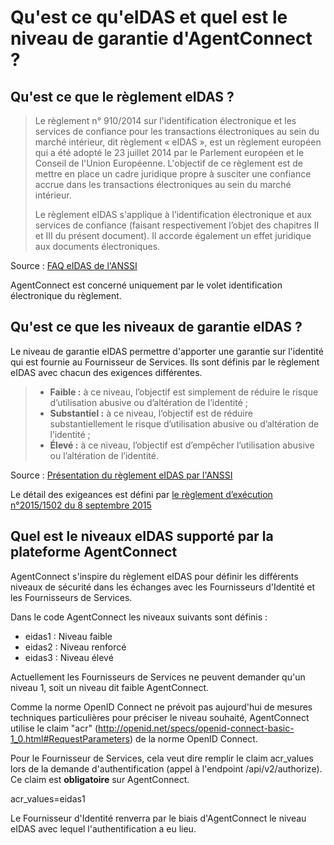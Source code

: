 # Qu'est ce qu'eIDAS et quel est le niveau de garantie d'AgentConnect ?

## Qu'est ce que le règlement eIDAS ? 

> Le règlement n° 910/2014 sur l'identification électronique et les services de confiance pour les
transactions électroniques au sein du marché intérieur, dit règlement « eIDAS », est un règlement
européen qui a été adopté le 23 juillet 2014 par le Parlement européen et le Conseil de l'Union
Européenne. L'objectif de ce règlement est de mettre en place un cadre juridique propre à
susciter une confiance accrue dans les transactions électroniques au sein du marché intérieur. 
>
> Le règlement eIDAS s'applique à l’identification électronique et aux services de confiance
(faisant respectivement l’objet des chapitres II et III du présent document). Il accorde également
un effet juridique aux documents électroniques.

Source : [FAQ eIDAS de l'ANSSI](https://www.ssi.gouv.fr/uploads/2017/01/eidas_faq_anssi.pdf)

AgentConnect est concerné uniquement par le volet identification électronique du règlement. 

## Qu'est ce que les niveaux de garantie eIDAS ?

Le niveau de garantie eIDAS permettre d'apporter une garantie sur l'identité qui est fournie au Fournisseur de Services. Ils sont définis par le règlement eIDAS avec chacun des exigences différentes. 

> * **Faible :** à ce niveau, l’objectif est simplement de réduire le risque d’utilisation abusive ou d’altération de l’identité ;
> * **Substantiel :** à ce niveau, l’objectif est de réduire substantiellement le risque d’utilisation abusive ou d’altération de l’identité ;
> * **Élevé :** à ce niveau, l’objectif est d’empêcher l’utilisation abusive ou l’altération de l’identité.

Source : [Présentation du règlement eIDAS par l'ANSSI](https://www.ssi.gouv.fr/administration/reglementation/confiance-numerique/le-reglement-eidas/#:~:text=Substantiel%20%3A%20%C3%A0%20ce%20niveau%2C%20l,'alt%C3%A9ration%20de%20l'identit%C3%A9.)

Le détail des exigeances est défini par [le règlement d’exécution n°2015/1502 du 8 septembre 2015](http://eur-lex.europa.eu/legal-content/FR/TXT/PDF/?uri=CELEX:32015R1502&from=FR)


## Quel est le niveaux eIDAS supporté par la plateforme AgentConnect

AgentConnect s'inspire du règlement eIDAS pour définir les différents niveaux de sécurité dans les échanges avec les Fournisseurs d'Identité et les Fournisseurs de Services.

Dans le code AgentConnect les niveaux suivants sont définis :

* eidas1 : Niveau faible
* eidas2 : Niveau renforcé
* eidas3 : Niveau élevé

Actuellement les Fournisseurs de Services ne peuvent demander qu'un niveau 1, soit un niveau dit faible AgentConnect.

Comme la norme OpenID Connect ne prévoit pas aujourd'hui de mesures techniques particulières pour préciser le niveau souhaité, AgentConnect utilise le claim "acr" (http://openid.net/specs/openid-connect-basic-1_0.html#RequestParameters) de la norme OpenID Connect. 

Pour le Fournisseur de Services, cela veut dire remplir le claim acr_values lors de la demande d'authentification (appel à l'endpoint /api/v2/authorize). Ce claim est **obligatoire** sur AgentConnect. 

acr_values=eidas1

Le Fournisseur d'Identité renverra par le biais d'AgentConnect le niveau eIDAS avec lequel l'authentification a eu lieu. 
